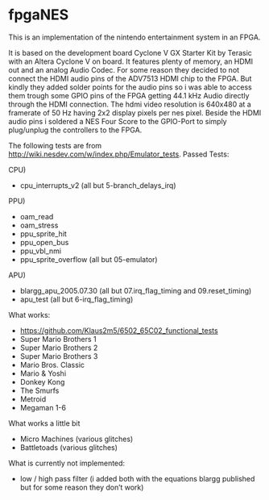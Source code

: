 # fpgaNES

This is an implementation of the nintendo entertainment system in an FPGA.

It is based on the development board Cyclone V GX Starter Kit by Terasic with an
Altera Cyclone V on board. It features plenty of memory, an HDMI out and an analog
Audio Codec. For some reason they decided to not connect the HDMI audio pins of the
ADV7513 HDMI chip to the FPGA. But kindly they added solder points for the audio pins
so i was able to access them trough some GPIO pins of the FPGA getting 44.1 kHz Audio
directly through the HDMI connection. The hdmi video resolution is 640x480 at a
framerate of 50 Hz having 2x2 display pixels per nes pixel. Beside the HDMI audio pins i
soldered a NES Four Score to the GPIO-Port to simply plug/unplug the controllers to the
FPGA.

The following tests are from http://wiki.nesdev.com/w/index.php/Emulator_tests.
Passed Tests:

CPU)
- cpu_interrupts_v2 (all but 5-branch_delays_irq)

PPU)
- oam_read
- oam_stress
- ppu_sprite_hit
- ppu_open_bus
- ppu_vbl_nmi
- ppu_sprite_overflow (all but 05-emulator)

APU)
- blargg_apu_2005.07.30 (all but 07.irq_flag_timing and 09.reset_timing)
- apu_test (all but 6-irq_flag_timing)

What works:

- https://github.com/Klaus2m5/6502_65C02_functional_tests
- Super Mario Brothers 1
- Super Mario Brothers 2
- Super Mario Brothers 3
- Mario Bros. Classic
- Mario & Yoshi
- Donkey Kong
- The Smurfs
- Metroid
- Megaman 1-6


What works a little bit

- Micro Machines (various glitches)
- Battletoads (various glitches)


What is currently not implemented:

- low / high pass filter (i added both with the equations blargg published but for some reason they don’t work)
